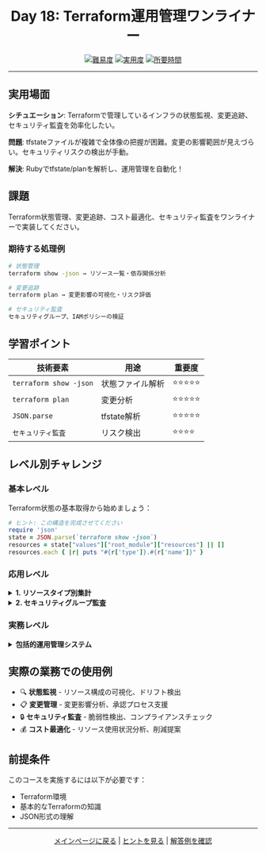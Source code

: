 <div align="center">

# Day 18: Terraform運用管理ワンライナー

[![難易度](https://img.shields.io/badge/難易度-上級-red?style=flat-square)](#)
[![実用度](https://img.shields.io/badge/実用度-⭐⭐⭐⭐-yellow?style=flat-square)](#)
[![所要時間](https://img.shields.io/badge/所要時間-45分-blue?style=flat-square)](#)

</div>

---

## 実用場面

**シチュエーション**: Terraformで管理しているインフラの状態監視、変更追跡、セキュリティ監査を効率化したい。

**問題**: tfstateファイルが複雑で全体像の把握が困難。変更の影響範囲が見えづらい。セキュリティリスクの検出が手動。

**解決**: Rubyでtfstate/planを解析し、運用管理を自動化！

## 課題

Terraform状態管理、変更追跡、コスト最適化、セキュリティ監査をワンライナーで実装してください。

### 期待する処理例
```bash
# 状態管理
terraform show -json → リソース一覧・依存関係分析

# 変更追跡
terraform plan → 変更影響の可視化・リスク評価

# セキュリティ監査
セキュリティグループ、IAMポリシーの検証
```

## 学習ポイント

| 技術要素 | 用途 | 重要度 |
|----------|------|--------|
| `terraform show -json` | 状態ファイル解析 | ⭐⭐⭐⭐⭐ |
| `terraform plan` | 変更分析 | ⭐⭐⭐⭐⭐ |
| `JSON.parse` | tfstate解析 | ⭐⭐⭐⭐⭐ |
| `セキュリティ監査` | リスク検出 | ⭐⭐⭐⭐ |

## レベル別チャレンジ

### 基本レベル
Terraform状態の基本取得から始めましょう：

```ruby
# ヒント: この構造を完成させてください
require 'json'
state = JSON.parse(`terraform show -json`)
resources = state["values"]["root_module"]["resources"] || []
resources.each { |r| puts "#{r['type']}.#{r['name']}" }
```

### 応用レベル

<details>
<summary><strong>1. リソースタイプ別集計</strong></summary>

```ruby
# AWS、GCPなどのリソースをタイプ別に集計
require 'json'
state = JSON.parse(File.read("sample_data/tfstate.json"))
resources = state["values"]["root_module"]["resources"]
by_type = resources.group_by { |r| r["type"] }
```

</details>

<details>
<summary><strong>2. セキュリティグループ監査</strong></summary>

```ruby
# 0.0.0.0/0からのインバウンドルールを検出
sgs = resources.select { |r| r["type"] == "aws_security_group" }
open_rules = sgs.select { |sg|
  sg["values"]["ingress"]&.any? { |rule| rule["cidr_blocks"]&.include?("0.0.0.0/0") }
}
```

</details>

### 実務レベル

<details>
<summary><strong>包括的運用管理システム</strong></summary>

状態監視、変更追跡、セキュリティ監査、コスト分析を統合した運用システムを1行で実装。

</details>

## 実際の業務での使用例

- 🔍 **状態監視** - リソース構成の可視化、ドリフト検出
- 📋 **変更管理** - 変更影響分析、承認プロセス支援
- 🔒 **セキュリティ監査** - 脆弱性検出、コンプライアンスチェック
- 💰 **コスト最適化** - リソース使用状況分析、削減提案

## 前提条件

このコースを実施するには以下が必要です：

- Terraform環境
- 基本的なTerraformの知識
- JSON形式の理解

---

<div align="center">

[メインページに戻る](../../../README.md) | [ヒントを見る](hints.md) | [解答例を確認](solution.rb)

</div>

